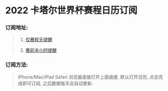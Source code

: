 # 2022 卡塔尔世界杯赛程日历订阅

### 订阅地址:

> 1. [仅赛程无提醒](https://pythonista.cn/static/upload/worldcup2022.ics)

> 2. [赛前半小时提醒](https://www.pythonista.cn/static/upload/worldcup2022_alarms.ics)

### 订阅方法:
> iPhone/Mac/iPad Safari 浏览器直接打开上面链接, 默认打开日历, 点击完成即可订阅, 之后数据每天会自动更新.
